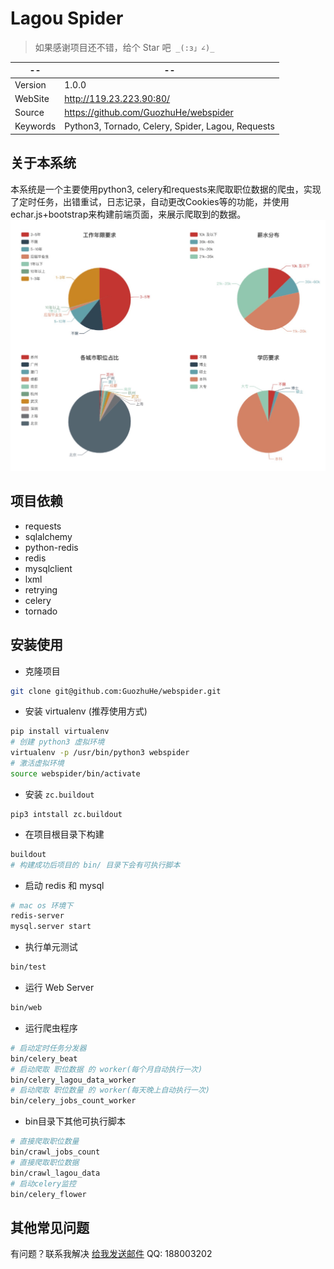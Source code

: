 # Lagou Spider

> 如果感谢项目还不错，给个 Star 吧  `_(:з」∠)_`

--|--
---- | ----
Version | 1.0.0
WebSite | http://119.23.223.90:80/
Source |  https://github.com/GuozhuHe/webspider
Keywords |  Python3, Tornado, Celery, Spider, Lagou, Requests

## 关于本系统

本系统是一个主要使用python3, celery和requests来爬取职位数据的爬虫，实现了定时任务，出错重试，日志记录，自动更改Cookies等的功能，并使用echar.js+bootstrap来构建前端页面，来展示爬取到的数据。
![Alt text](job-chart.jpeg)


## 项目依赖

* requests
* sqlalchemy
* python-redis
* redis
* mysqlclient
* lxml
* retrying
* celery
* tornado

## 安装使用

* 克隆项目

```bash
git clone git@github.com:GuozhuHe/webspider.git
```

* 安装 virtualenv (推荐使用方式)
```bash
pip install virtualenv
# 创建 python3 虚拟环境
virtualenv -p /usr/bin/python3 webspider
# 激活虚拟环境
source webspider/bin/activate
```

* 安装 `zc.buildout`
```
pip3 intstall zc.buildout
```

* 在项目根目录下构建
```bash
buildout
# 构建成功后项目的 bin/ 目录下会有可执行脚本
```

* 启动 redis 和 mysql
```bash
# mac os 环境下
redis-server
mysql.server start
```

* 执行单元测试
```bash
bin/test
```

* 运行 Web Server
```bash
bin/web
```

* 运行爬虫程序
```bash
# 启动定时任务分发器
bin/celery_beat
# 启动爬取 职位数据 的 worker(每个月自动执行一次)
bin/celery_lagou_data_worker
# 启动爬取 职位数量 的 worker(每天晚上自动执行一次)
bin/celery_jobs_count_worker 
```

* bin目录下其他可执行脚本
```bash
# 直接爬取职位数量
bin/crawl_jobs_count        
# 直接爬取职位数据
bin/crawl_lagou_data       
# 启动celery监控 
bin/celery_flower            
```

## 其他常见问题
有问题？联系我解决
[给我发送邮件](heguozhu@zhihu.com)
QQ: 188003202